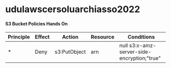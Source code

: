 # udulawscersoluarchiasso2022


#### S3 Bucket Policies Hands On
|Principle|Effect|Action|Resource|Conditions|
|--|--|--|--|--|
|\*|Deny|s3:PutObject|arn| null s3:x-amz-server-side-encryption;"true"|
